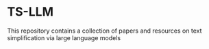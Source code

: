 # TS-LLM
This repository contains a collection of papers and resources on text simplification via large language models
